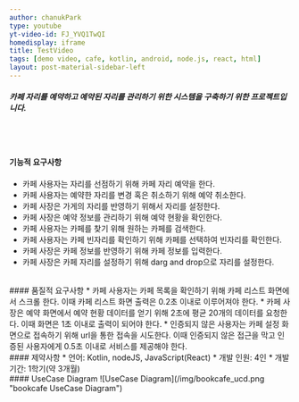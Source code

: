 ```yaml
---
author: chanukPark
type: youtube
yt-video-id: FJ_YVQ1TwQI
homedisplay: iframe
title: TestVideo
tags: [demo video, cafe, kotlin, android, node.js, react, html]
layout: post-material-sidebar-left
---
```

##### 카페 자리를 예약하고 예약된 자리를 관리하기 위한 시스템을 구축하기 위한 프로젝트입니다.
<br><br>
#### 기능적 요구사항
* 카페 사용자는 자리를 선점하기 위해 카페 자리 예약을 한다.
* 카페 사용자는 예약한 자리를 변경 혹은 취소하기 위해 예약 취소한다.
* 카페 사장은 가게의 자리를 반영하기 위해서 자리를 설정한다.
* 카페 사장은 예약 정보를 관리하기 위해 예약 현황을 확인한다.
* 카페 사용자는 카페를 찾기 위해 원하는 카페를 검색한다.
* 카페 사용자는 카페 빈자리를 확인하기 위해 카페를 선택하여 빈자리를 확인한다.
* 카페 사장은 카페 정보를 반영하기 위해 카페 정보를 입력한다.
* 카페 사장은 카페 자리를 설정하기 위해 darg and drop으로 자리를 설정한다.



<br>
#### 품질적 요구사항
* 카페 사용자는 카페 목록을 확인하기 위해 카페 리스트 화면에서 스크롤 한다. 이때 카페 리스트 화면 출력은 0.2초 이내로 이루어져야 한다.
* 카페 사장은 예약 화면에서 예약 현황 데이터를 얻기 위해 2초에 평균 20개의 데이터를 요청한다. 이때 화면은 1초 이내로 출력이 되어야 한다.
* 인증되지  않은 사용자는 카페 설정 화면으로 접속하기 위해 url을 통한 접속을 시도한다. 이때 인증되지 않은 접근을 막고 인증된 사용자에게 0.5초 이내로 서비스를 제공해야 한다.


<br>
#### 제약사항
* 언어: Kotlin, nodeJS, JavaScript(React)
* 개발 인원: 4인
* 개발 기간: 1학기(약 3개월)


<br>
#### UseCase Diagram
![UseCase Diagram](/img/bookcafe_ucd.png "bookcafe UseCase Diagram")
